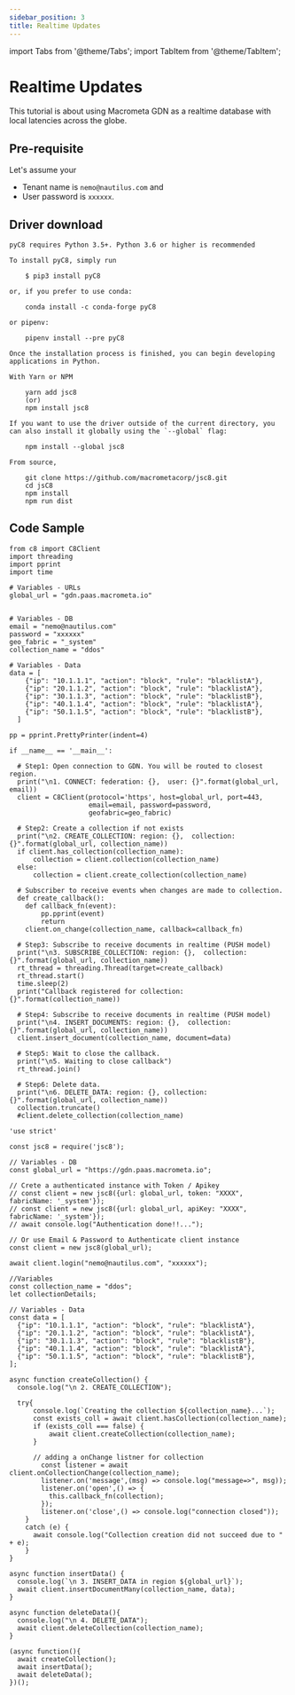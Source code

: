 ```yaml
---
sidebar_position: 3
title: Realtime Updates
---
```


import Tabs from '@theme/Tabs';
import TabItem from '@theme/TabItem';

# Realtime Updates

This tutorial is about using Macrometa GDN as a realtime database with local latencies across the globe.

## Pre-requisite

Let's assume your

* Tenant name is `nemo@nautilus.com` and
* User password is `xxxxxx`.

## Driver download

<Tabs groupId="operating-systems">
  <TabItem value="py" label="Python Client">

    pyC8 requires Python 3.5+. Python 3.6 or higher is recommended

    To install pyC8, simply run

        $ pip3 install pyC8

    or, if you prefer to use conda:

        conda install -c conda-forge pyC8

    or pipenv:

        pipenv install --pre pyC8

    Once the installation process is finished, you can begin developing applications in Python.

  </TabItem>
  <TabItem value="js" label="Javascript">

    With Yarn or NPM

        yarn add jsc8
        (or)
        npm install jsc8

    If you want to use the driver outside of the current directory, you can also install it globally using the `--global` flag:

        npm install --global jsc8

    From source,

        git clone https://github.com/macrometacorp/jsc8.git
        cd jsC8
        npm install
        npm run dist

  </TabItem>
</Tabs>  

## Code Sample

<Tabs groupId="operating-systems">
  <TabItem value="py" label="Python">

    from c8 import C8Client
    import threading
    import pprint
    import time

    # Variables - URLs
    global_url = "gdn.paas.macrometa.io"


    # Variables - DB
    email = "nemo@nautilus.com"
    password = "xxxxxx"
    geo_fabric = "_system"
    collection_name = "ddos"

    # Variables - Data
    data = [
        {"ip": "10.1.1.1", "action": "block", "rule": "blacklistA"},
        {"ip": "20.1.1.2", "action": "block", "rule": "blacklistA"},
        {"ip": "30.1.1.3", "action": "block", "rule": "blacklistB"},
        {"ip": "40.1.1.4", "action": "block", "rule": "blacklistA"},
        {"ip": "50.1.1.5", "action": "block", "rule": "blacklistB"},
      ]

    pp = pprint.PrettyPrinter(indent=4)

    if __name__ == '__main__':

      # Step1: Open connection to GDN. You will be routed to closest region.
      print("\n1. CONNECT: federation: {},  user: {}".format(global_url, email))
      client = C8Client(protocol='https', host=global_url, port=443,
                        email=email, password=password,
                        geofabric=geo_fabric)      

      # Step2: Create a collection if not exists
      print("\n2. CREATE_COLLECTION: region: {},  collection: {}".format(global_url, collection_name))
      if client.has_collection(collection_name):
          collection = client.collection(collection_name)
      else:
          collection = client.create_collection(collection_name)

      # Subscriber to receive events when changes are made to collection.
      def create_callback():
        def callback_fn(event):
            pp.pprint(event)
            return
        client.on_change(collection_name, callback=callback_fn)

      # Step3: Subscribe to receive documents in realtime (PUSH model)
      print("\n3. SUBSCRIBE_COLLECTION: region: {},  collection: {}".format(global_url, collection_name))
      rt_thread = threading.Thread(target=create_callback)
      rt_thread.start()
      time.sleep(2)
      print("Callback registered for collection: {}".format(collection_name))

      # Step4: Subscribe to receive documents in realtime (PUSH model)
      print("\n4. INSERT_DOCUMENTS: region: {},  collection: {}".format(global_url, collection_name))
      client.insert_document(collection_name, document=data)
      
      # Step5: Wait to close the callback.
      print("\n5. Waiting to close callback")
      rt_thread.join()

      # Step6: Delete data.
      print("\n6. DELETE_DATA: region: {}, collection: {}".format(global_url, collection_name))
      collection.truncate()
      #client.delete_collection(collection_name)
    
  </TabItem>
  <TabItem value="js" label="Javascript">

    'use strict'

    const jsc8 = require('jsc8');

    // Variables - DB
    const global_url = "https://gdn.paas.macrometa.io";

    // Crete a authenticated instance with Token / Apikey
    // const client = new jsc8({url: global_url, token: "XXXX", fabricName: '_system'});
    // const client = new jsc8({url: global_url, apiKey: "XXXX", fabricName: '_system'});
    // await console.log("Authentication done!!...");

    // Or use Email & Password to Authenticate client instance
    const client = new jsc8(global_url);

    await client.login("nemo@nautilus.com", "xxxxxx");

    //Variables
    const collection_name = "ddos";
    let collectionDetails;

    // Variables - Data
    const data = [
      {"ip": "10.1.1.1", "action": "block", "rule": "blacklistA"},
      {"ip": "20.1.1.2", "action": "block", "rule": "blacklistA"},
      {"ip": "30.1.1.3", "action": "block", "rule": "blacklistB"},
      {"ip": "40.1.1.4", "action": "block", "rule": "blacklistA"},
      {"ip": "50.1.1.5", "action": "block", "rule": "blacklistB"},
    ];

    async function createCollection() {
      console.log("\n 2. CREATE_COLLECTION");

      try{
          console.log(`Creating the collection ${collection_name}...`);
          const exists_coll = await client.hasCollection(collection_name);
          if (exists_coll === false) {
              await client.createCollection(collection_name);
          }

          // adding a onChange listner for collection
            const listener = await client.onCollectionChange(collection_name);
            listener.on('message',(msg) => console.log("message=>", msg));
            listener.on('open',() => {
              this.callback_fn(collection);
            });
            listener.on('close',() => console.log("connection closed"));
        }
        catch (e) {
          await console.log("Collection creation did not succeed due to " + e);
        }
    }

    async function insertData() {
      console.log(`\n 3. INSERT_DATA in region ${global_url}`);
      await client.insertDocumentMany(collection_name, data);
    }

    async function deleteData(){
      console.log("\n 4. DELETE_DATA");
      await client.deleteCollection(collection_name);
    }

    (async function(){
      await createCollection();
      await insertData();
      await deleteData();
    })();

  </TabItem>
</Tabs>